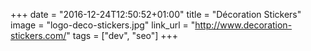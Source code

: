 +++
date = "2016-12-24T12:50:52+01:00"
title = "Décoration Stickers"
image = "logo-deco-stickers.jpg"
link_url = "http://www.decoration-stickers.com/"
tags = ["dev", "seo"]
+++

